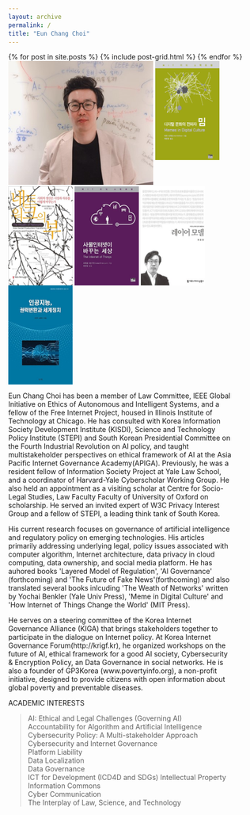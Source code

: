 ```yaml
---
layout: archive
permalink: /
title: "Eun Chang Choi"
---
```


<div class="tiles">
{% for post in site.posts %}
	{% include post-grid.html %}
{% endfor %}
</div><!-- /.tiles -->
<div style="width:90%">
<div>
<img style="height:250px" src="images/profile.jpg">
 <a href="https://mitpress.mit.edu/books/memes-digital-culture"><img style="vertical-align:top;height:200px;width:130px;" src="images/book1.png"></a>
 <a href="http://www.kyobobook.co.kr/product/detailViewKor.laf?ejkGb=KOR&mallGb=KOR&barcode=9791130435473&orderClick=LAG&Kc="><img style="vertical-align:top;height:200px;width:130px;" src="images/book2.jpg"></a>
 <a href="http://www.kyobobook.co.kr/product/detailViewKor.laf?ejkGb=KOR&mallGb=KOR&barcode=9788946062726&orderClick=LAH&Kc="><img style="vertical-align:top;height:200px;width:130px;" src="images/book3.jpg"></a>
 <a href="http://www.kyobobook.co.kr/product/detailViewKor.laf?barcode=9791130437002&orderClick=357"><img style="vertical-align:top;height:200px;width:130px;" src="images/book4.jpg"></a>
 <a href="http://www.kyobobook.co.kr/product/detailViewKor.laf?ejkGb=KOR&mallGb=KOR&barcode=9788964361436&orderClick=LAH&Kc="><img style="vertical-align:top;height:200px;width:130px;" src="images/book5.jpg"></a>


<p> Eun Chang Choi has been a member of Law Committee, IEEE Global Initiative on Ethics of Autonomous and Intelligent Systems, and a fellow of the Free Internet Project, housed in Illinois Institute of Technology at Chicago. He has consulted with Korea Information Society Development Institute (KISDI), Science and Technology Policy Institute (STEPI) and South Korean Presidential Committee on the Fourth Industrial Revolution on AI policy, and taught multistakeholder perspectives on ethical framework of AI at the Asia Pacific Internet Governance Academy(APIGA). Previously, he was a resident fellow of Information Society Project at Yale Law School, and a coordinator of Harvard-Yale Cyberscholar Working Group. He also held an appointment as a visiting scholar at Centre for Socio-Legal Studies, Law Faculty Faculty of University of Oxford on scholarship. He served an invited expert of W3C Privacy Interest Group and a fellow of STEPI, a leading think tank of South Korea.</p>
<p> His current research focuses on governance of artificial intelligence and regulatory policy on emerging technologies. His articles primarily addressing underlying legal, policy issues associated with computer algorithm, Internet architecture, data privacy in cloud computing, data ownership, and social media platform. He has auhored books 'Layered Model of Regulation', 'Al Governance' (forthcoming) and 'The Future of Fake News'(forthcoming)  and also translated several books inlcuding 'The Weath of Networks' written by Yochai Benkler (Yale Univ Press), 'Meme in Digital Culture' and 'How Internet of Things Change the World' (MIT Press). </p>
<p> He serves on a steering committee of the Korea Internet Governance Alliance (KIGA) that brings stakeholders together to participate in the dialogue on Internet policy. At Korea Internet Governance Forum(http://krigf.kr), he organized workshops on the future of AI, ethical framework for a good AI society, Cybersecurity & Encryption Policy, an Data Governance in social networks. He is also a founder of GP3Korea (www.povertyinfo.org), a non-profit initiative, designed to provide citizens with open information about global poverty and preventable diseases.</p>

ACADEMIC INTERESTS<br> 
<blockquote>  AI: Ethical and Legal Challenges (Governing AI)<br>
  Accountability for Algorithm and Artificial Intelligence <br>
  Cybersecurity Policy: A Multi-stakeholder Approach <br>
  Cybersecurity and Internet Governance <br>
  Platform Liability <br>
  Data Localization <br>
  Data Governance <br>
  ICT for Development (ICD4D and SDGs)
  Intellectual Property<br>
  Information Commons <br>
  Cyber Communication <br>
  The Interplay of Law, Science, and Technology<br>
  </blockquote>
